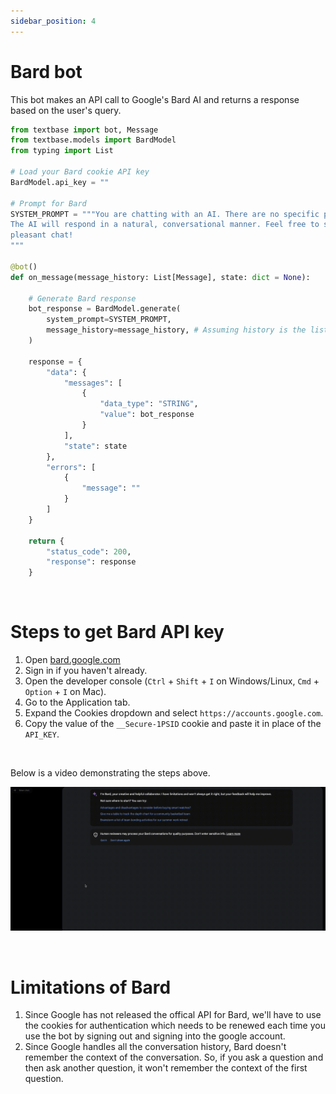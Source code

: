 ```yaml
---
sidebar_position: 4
---
```


# Bard bot

This bot makes an API call to Google's Bard AI and returns a response based on the user's query.

```py
from textbase import bot, Message
from textbase.models import BardModel
from typing import List

# Load your Bard cookie API key
BardModel.api_key = ""

# Prompt for Bard
SYSTEM_PROMPT = """You are chatting with an AI. There are no specific prefixes for responses, so you can ask or talk about anything you like.
The AI will respond in a natural, conversational manner. Feel free to start the conversation with any question or topic, and let's have a
pleasant chat!
"""

@bot()
def on_message(message_history: List[Message], state: dict = None):

    # Generate Bard response
    bot_response = BardModel.generate(
        system_prompt=SYSTEM_PROMPT,
        message_history=message_history, # Assuming history is the list of user messages
    )

    response = {
        "data": {
            "messages": [
                {
                    "data_type": "STRING",
                    "value": bot_response
                }
            ],
            "state": state
        },
        "errors": [
            {
                "message": ""
            }
        ]
    }

    return {
        "status_code": 200,
        "response": response
    }
```

<br />

# Steps to get Bard API key

1. Open [bard.google.com](https://bard.google.com/)
2. Sign in if you haven't already.
3. Open the developer console (`Ctrl` + `Shift` + `I` on Windows/Linux, `Cmd` + `Option` + `I` on Mac).
4. Go to the Application tab.
5. Expand the Cookies dropdown and select `https://accounts.google.com`.
6. Copy the value of the `__Secure-1PSID` cookie and paste it in place of the `API_KEY`.

<br />

Below is a video demonstrating the steps above.

![Steps to get bard cookie](../../assets/get_bard_cookie.gif)

<br />

# Limitations of Bard

1. Since Google has not released the offical API for Bard, we'll have to use the cookies for authentication which needs to be renewed each time you use the bot by signing out and signing into the google account.
2. Since Google handles all the conversation history, Bard doesn't remember the context of the conversation. So, if you ask a question and then ask another question, it won't remember the context of the first question.
